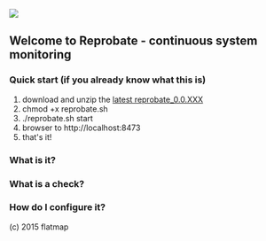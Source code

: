 <a href="https://travis-ci.org/alltonp/reprobate" target="_blank"><img src="https://travis-ci.org/alltonp/reprobate.png?branch=master"></a>

## Welcome to Reprobate - continuous system monitoring

### Quick start (if you already know what this is)
1. download and unzip the <a href="https://github.com/alltonp/reprobate/releases/tag/current">latest reprobate_0.0.XXX</a>
2. chmod +x reprobate.sh
3. ./reprobate.sh start
4. browser to http://localhost:8473
5. that's it!

### What is it?

### What is a check?

### How do I configure it?


(c) 2015 flatmap
